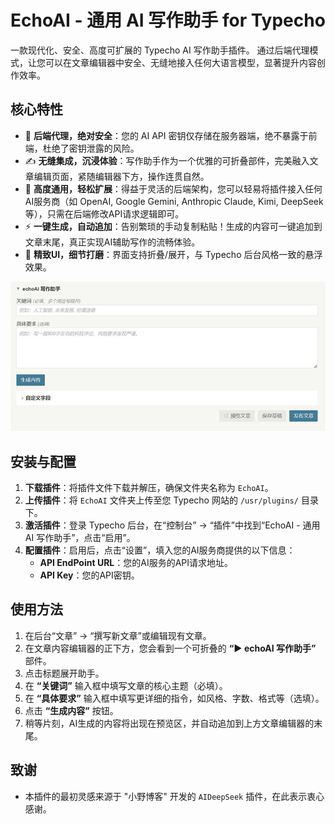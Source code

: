 
# EchoAI - 通用 AI 写作助手 for Typecho
 
一款现代化、安全、高度可扩展的 Typecho AI 写作助手插件。
通过后端代理模式，让您可以在文章编辑器中安全、无缝地接入任何大语言模型，显著提升内容创作效率。
 
## 核心特性
 
*   🚀 **后端代理，绝对安全**：您的 AI API 密钥仅存储在服务器端，绝不暴露于前端，杜绝了密钥泄露的风险。
*   ✍️ **无缝集成，沉浸体验**：写作助手作为一个优雅的可折叠部件，完美融入文章编辑页面，紧随编辑器下方，操作连贯自然。
*   🧩 **高度通用，轻松扩展**：得益于灵活的后端架构，您可以轻易将插件接入任何AI服务商（如 OpenAI, Google Gemini, Anthropic Claude, Kimi, DeepSeek 等），只需在后端修改API请求逻辑即可。
*   ⚡️ **一键生成，自动追加**：告别繁琐的手动复制粘贴！生成的内容可一键追加到文章末尾，真正实现AI辅助写作的流畅体验。
*   🎨 **精致UI，细节打磨**：界面支持折叠/展开，与 Typecho 后台风格一致的悬浮效果。
 
![Screenshot](https://github.com/coffoxo/echoAI/blob/main/Screenshot.jpg)

## 安装与配置
 
1.  **下载插件**：将插件文件下载并解压，确保文件夹名称为 `EchoAI`。
2.  **上传插件**：将 `EchoAI` 文件夹上传至您 Typecho 网站的 `/usr/plugins/` 目录下。
3.  **激活插件**：登录 Typecho 后台，在“控制台” -> “插件”中找到“EchoAI - 通用 AI 写作助手”，点击“启用”。
4.  **配置插件**：启用后，点击“设置”，填入您的AI服务商提供的以下信息：
    *   **API EndPoint URL**：您的AI服务的API请求地址。
    *   **API Key**：您的API密钥。
 
## 使用方法
 
1.  在后台“文章” -> “撰写新文章”或编辑现有文章。
2.  在文章内容编辑器的正下方，您会看到一个可折叠的 **“▶ echoAI 写作助手”** 部件。
3.  点击标题展开助手。
4.  在 **“关键词”** 输入框中填写文章的核心主题（必填）。
5.  在 **“具体要求”** 输入框中填写更详细的指令，如风格、字数、格式等（选填）。
6.  点击 **“生成内容”** 按钮。
7.  稍等片刻，AI生成的内容将出现在预览区，并自动追加到上方文章编辑器的末尾。
 
## 致谢
 
*   本插件的最初灵感来源于 "小野博客" 开发的 `AIDeepSeek` 插件，在此表示衷心感谢。
 
